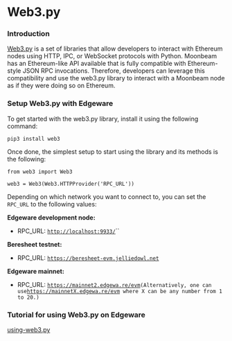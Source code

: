 # Web3.py

### Introduction

[Web3.py](https://web3py.readthedocs.io) is a set of libraries that allow developers to interact with Ethereum nodes using HTTP, IPC, or WebSocket protocols with Python. Moonbeam has an Ethereum-like API available that is fully compatible with Ethereum-style JSON RPC invocations. Therefore, developers can leverage this compatibility and use the web3.py library to interact with a Moonbeam node as if they were doing so on Ethereum.

### Setup Web3.py with Edgeware

To get started with the web3.py library, install it using the following command:

```
pip3 install web3
```

Once done, the simplest setup to start using the library and its methods is the following:

```
from web3 import Web3

web3 = Web3(Web3.HTTPProvider('RPC_URL'))
```

Depending on which network you want to connect to, you can set the `RPC_URL` to the following values:

**Edgeware development node:**

- RPC_URL: [`http://localhost:9933/`](http://localhost:9933)``

**Beresheet testnet:**

- RPC_URL: [`https://beresheet-evm.jelliedowl.net`](https://beresheet-evm.jelliedowl.net)

**Edgeware mainnet:**

- RPC_URL: [`https://mainnet2.edgewa.re/evm`](https://mainnet2.edgewa.re/evm)`(Alternatively, one can use`[`https://mainnetX.edgewa.re/evm`](https://mainnetx.edgewa.re/evm)` where X can be any number from 1 to 20.)`

### Tutorial for using Web3.py on Edgeware

[using-web3.py](development/develop/smart-contracts/evm-smart-contracts/tutorials/evm-basics/using-web3.py.md)
